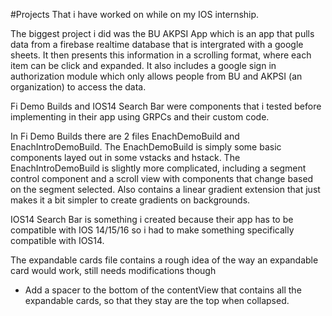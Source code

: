 #Projects That i have worked on while on my IOS internship.

The biggest project i did was the BU AKPSI App which is an app that pulls data from a firebase realtime database that is intergrated
with a google sheets. It then presents this information in a scrolling format, where each item can be click and expanded.
It also includes a google sign in authorization module which only allows people from BU and AKPSI (an organization) to access the 
data.

Fi Demo Builds and IOS14 Search Bar were components that i tested before implementing in their app using GRPCs and their custom 
code.

In Fi Demo Builds there are 2 files EnachDemoBuild and EnachIntroDemoBuild. The EnachDemoBuild is simply some basic components layed
out in some vstacks and hstack. The EnachIntroDemoBuild is slightly more complicated, including a segment control component and 
a scroll view with components that change based on the segment selected. Also contains a linear gradient extension that just makes it
a bit simpler to create gradients on backgrounds.

IOS14 Search Bar is something i created because their app has to be compatible with IOS 14/15/16 so i had to make something
specifically compatible with IOS14.

The expandable cards file contains a rough idea of the way an expandable card would work, still needs modifications though
- Add a spacer to the bottom of the contentView that contains all the expandable cards, so that they stay are the top when
collapsed.
